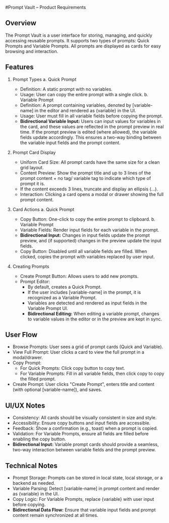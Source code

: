 #Prompt Vault – Product Requirements

## Overview
The Prompt Vault is a user interface for storing, managing, and quickly accessing reusable prompts. It supports two types of prompts: Quick Prompts and Variable Prompts. All prompts are displayed as cards for easy browsing and interaction.

## Features
1. Prompt Types
   a. Quick Prompt
      - Definition: A static prompt with no variables.
      - Usage: User can copy the entire prompt with a single click.
   b. Variable Prompt
      - Definition: A prompt containing variables, denoted by [variable-name] in the editor and rendered as {variable} in the UI.
      - Usage: User must fill in all variable fields before copying the prompt.
      - **Bidirectional Variable Input:** Users can input values for variables in the card, and these values are reflected in the prompt preview in real time. If the prompt preview is edited (where allowed), the variable fields update accordingly. This ensures a two-way binding between the variable input fields and the prompt content. <!-- Developer Note: Implement two-way data binding for variable fields and prompt preview. -->

2. Prompt Card Display
   - Uniform Card Size: All prompt cards have the same size for a clean grid layout.
   - Content Preview: Show the prompt title and up to 3 lines of the prompt content + no tag/ variable tag to indicate which type of prompt it is.
   - If the content exceeds 3 lines, truncate and display an ellipsis (...).
   - Interaction: Clicking a card opens a modal or drawer showing the full prompt content.

3. Card Actions
   a. Quick Prompt
      - Copy Button: One-click to copy the entire prompt to clipboard.
   b. Variable Prompt
      - Variable Fields: Render input fields for each variable in the prompt.
      - **Bidirectional Input:** Changes in input fields update the prompt preview, and (if supported) changes in the preview update the input fields. <!-- Developer Note: Use controlled components for variable fields. -->
      - Copy Button: Disabled until all variable fields are filled. When clicked, copies the prompt with variables replaced by user input.

4. Creating Prompts
   - Create Prompt Button: Allows users to add new prompts.
   - Prompt Editor:
     - By default, creates a Quick Prompt.
     - If the user includes [variable-name] in the prompt, it is recognized as a Variable Prompt.
     - Variables are detected and rendered as input fields in the Variable Prompt UI.
     - **Bidirectional Editing:** When editing a variable prompt, changes to variable values in the editor or in the preview are kept in sync. <!-- Developer Note: Ensure editor and preview are synchronized for variable values. -->

## User Flow
- Browse Prompts: User sees a grid of prompt cards (Quick and Variable).
- View Full Prompt: User clicks a card to view the full prompt in a modal/drawer.
- Copy Prompt:
  - For Quick Prompts: Click copy button to copy text.
  - For Variable Prompts: Fill in all variable fields, then click copy to copy the filled prompt.
- Create Prompt: User clicks "Create Prompt", enters title and content (with optional [variable-name]), and saves.

## UI/UX Notes
- Consistency: All cards should be visually consistent in size and style.
- Accessibility: Ensure copy buttons and input fields are accessible.
- Feedback: Show a confirmation (e.g., toast) when a prompt is copied.
- Validation: For Variable Prompts, ensure all fields are filled before enabling the copy button.
- **Bidirectional Input:** Variable prompt cards should provide a seamless, two-way interaction between variable fields and the prompt preview. <!-- Developer Note: Prioritize UX for real-time updates between input and preview. -->



## Technical Notes
- Prompt Storage: Prompts can be stored in local state, local storage, or a backend as needed.
- Variable Parsing: Detect [variable-name] in prompt content and render as {variable} in the UI.
- Copy Logic: For Variable Prompts, replace {variable} with user input before copying.
- **Bidirectional Data Flow:** Ensure that variable input fields and prompt content remain synchronized at all times. <!-- Developer Note: Use state management or hooks to maintain two-way binding. -->